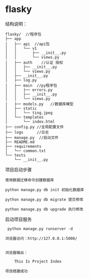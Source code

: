 # flasky

 结构说明：

    flasky/  //程序包
    ├── app
    │   ├── api  //api包
    │   │   └── v1
    │   │       ├── __init__.py
    │   │       └── views.py
    │   ├── auth    //认证 授权
    │   │   ├── __init__.py
    │   │   └── views.py
    │   ├── __init__.py
    │   ├── log.py
    │   ├── main  //py程序包
    │   │   ├── errors.py
    │   │   ├── __init__.py
    │   │   └── views.py
    │   ├── models.py   //数据库模型
    │   ├── static
    │   │   └── ting.jpeg
    │   └── templates
    │       └── index.html
    ├── config.py //全局配置文件
    ├── logs      //日志
    ├── manage.py  //启动文件
    ├── README.md
    ├── requirements
    │   └── common.txt
    └── tests
        └── __init__.py


 项目启动步骤

    使用数据迁移命令创建数据库

    python manage.py db init 初始化数据库

    python manage.py db migrate 提交修改

    python manage.py db upgrade 执行修改

 启动项目服务

     python manage.py runserver -d

    浏览器访问：http://127.0.0.1:5000/


    浏览器输出：

        This Is Project Index

    项目搭建成功



